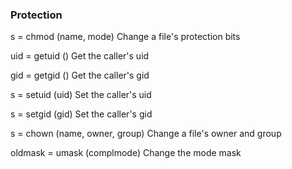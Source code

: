 ### Protection

s = chmod (name, mode)
Change a file's protection bits

uid = getuid ()
Get the caller's uid

gid = getgid ()
Get the caller's gid

s = setuid (uid)
Set the caller's uid

s = setgid (gid)
Set the caller's gid

s = chown (name, owner, group)
Change a file's owner and group

oldmask = umask (complmode)
Change the mode mask
